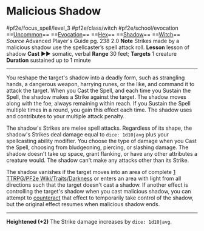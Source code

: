 # Malicious Shadow
#pf2e/focus_spell/level_3 #pf2e/class/witch #pf2e/school/evocation 
==[Uncommon](Uncommon.md)== ==[Evocation](Evocation.md)== ==[Hex](Hex.md)== ==[Shadow](Shadow.md)== ==[Witch](Witch.md)==
*Source* Advanced Player's Guide pg. 238 2.0
**Note** Strikes made by a malicious shadow use the spellcaster’s spell attack roll.
**Lesson** lesson of shadow
**Cast** ►► somatic, verbal
**Range** 30 feet; **Targets** 1 creature
**Duration** sustained up to 1 minute

---
You reshape the target's shadow into a deadly form, such as strangling hands, a dangerous weapon, harrying runes, or the like, and command it to attack the target. When you Cast the Spell, and each time you Sustain the Spell, the shadow makes a Strike against the target. The shadow moves along with the foe, always remaining within reach. If you Sustain the Spell multiple times in a round, you gain this effect each time. The shadow uses and contributes to your multiple attack penalty.

The shadow's Strikes are melee spell attacks. Regardless of its shape, the shadow's Strikes deal damage equal to `dice: 1d10|avg` plus your spellcasting ability modifier. You choose the type of damage when you Cast the Spell, choosing from bludgeoning, piercing, or slashing damage. The shadow doesn't take up space, grant flanking, or have any other attributes a creature would. The shadow can't make any attacks other than its Strike.

The shadow vanishes if the target moves into an area of complete [1 TTRPG/PF2e Wiki/Traits/Darkness](1%20TTRPG/PF2e%20Wiki/Traits/Darkness) or enters an area with light from all directions such that the target doesn't cast a shadow. If another effect is controlling the target's shadow when you cast malicious shadow, you can attempt to [counteract](Counteracting.md) that effect to temporarily take control of the shadow, but the original effect resumes when malicious shadow ends.

<hr>

**Heightened (+2)** The Strike damage increases by `dice: 1d10|avg`.